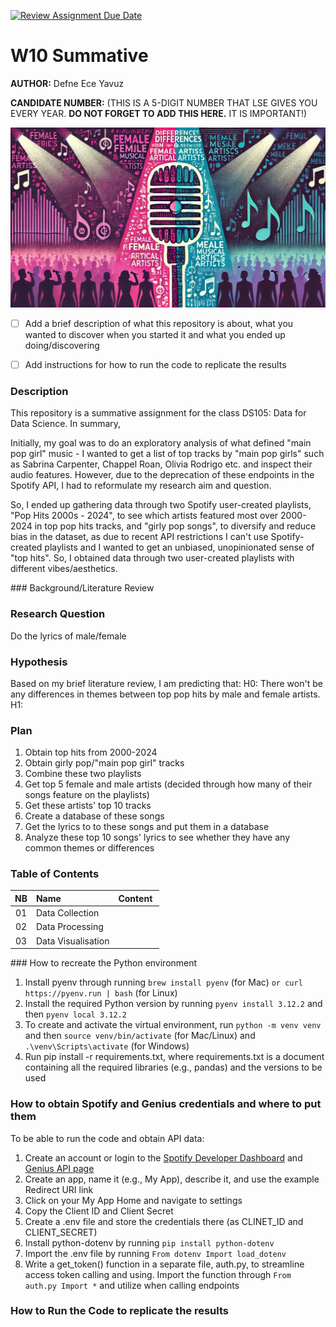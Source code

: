 [![Review Assignment Due Date](https://classroom.github.com/assets/deadline-readme-button-22041afd0340ce965d47ae6ef1cefeee28c7c493a6346c4f15d667ab976d596c.svg)](https://classroom.github.com/a/bt9dKHiK)
# W10 Summative

**AUTHOR:** Defne Ece Yavuz

**CANDIDATE NUMBER:** (THIS IS A 5-DIGIT NUMBER THAT LSE GIVES YOU EVERY YEAR. **DO NOT FORGET TO ADD THIS HERE.** IT IS IMPORTANT!)


![Cover image, male vs. female lyrics in pop songs](images/cover.jpg)


- [ ] Add a brief description of what this repository is about, what you wanted to discover when you started it and what you ended up doing/discovering

- [ ] Add instructions for how to run the code to replicate the results

### Description
This repository is a summative assignment for the class DS105: Data for Data Science. In summary, 

Initially, my goal was to do an exploratory analysis of what defined "main pop girl" music - I wanted to get a list of top tracks by "main pop girls" such as Sabrina Carpenter, Chappel Roan, Olivia Rodrigo etc. and inspect their audio features. However, due to the deprecation of these endpoints in the Spotify API, I had to reformulate my research aim and question. 

So, I ended up gathering data through two Spotify user-created playlists, "Pop Hits 2000s - 2024", to see which artists featured most over 2000-2024 in top pop hits tracks, and "girly pop songs", to diversify and reduce bias in the dataset, as due to recent API restrictions I can't use Spotify-created playlists and I wanted to get an unbiased, unopinionated sense of "top hits". So, I obtained data through two user-created playlists with different vibes/aesthetics.

### Background/Literature Review


### Research Question
Do the lyrics of male/female 

### Hypothesis
Based on my brief literature review, I am predicting that:
H0: There won't be any differences in themes between top pop hits by male and female artists.
H1: 

### Plan
1) Obtain top hits from 2000-2024
2) Obtain girly pop/"main pop girl" tracks
3) Combine these two playlists
4) Get top 5 female and male artists (decided through how many of their songs feature on the playlists)
5) Get these artists' top 10 tracks
6) Create a database of these songs
7) Get the lyrics to to these songs and put them in a database
8) Analyze these top 10 songs' lyrics to see whether they have any common themes or differences

### Table of Contents
| NB | Name | Content |
| :--: | :--- | :--- |
| 01 | Data Collection |  |
| 02 | Data Processing |  |
| 03 | Data Visualisation |  |

### How to recreate the Python environment
1) Install pyenv through running `brew install pyenv` (for Mac) `or curl https://pyenv.run | bash` (for Linux)
2) Install the required Python version by running `pyenv install 3.12.2` and then `pyenv local 3.12.2`
3) To create and activate the virtual environment, run `python -m venv venv` and then `source venv/bin/activate` (for Mac/Linux) and `.\venv\Scripts\activate` (for Windows)
4) Run pip install -r requirements.txt, where requirements.txt is a document containing all the required libraries (e.g., pandas) and the versions to be used

### How to obtain Spotify and Genius credentials and where to put them
To be able to run the code and obtain API data: 
1) Create an account or login to the [Spotify Developer Dashboard](https://developer.spotify.com/dashboard) and [Genius API page](https://genius.com/api-clients)
2) Create an app, name it (e.g., My App), describe it, and use the example Redirect URI link
3) Click on your My App Home and navigate to settings
4) Copy the Client ID and Client Secret 
5) Create a .env file and store the credentials there (as CLINET_ID and CLIENT_SECRET)
6) Install python-dotenv by running `pip install python-dotenv`
7) Import the .env file by running `From dotenv Import load_dotenv`
8) Write a get_token() function in a separate file, auth.py, to streamline access token calling and using. Import the function through `From auth.py Import *` and utilize when calling endpoints

### How to Run the Code to replicate the results
